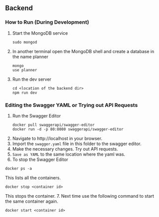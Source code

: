 ## Backend

### How to Run (During Development)

1. Start the MongoDB service
    ```
    sudo mongod
    ```

2. In another terminal open the MongoDB shell and create a database in the name planner

    ```
    mongo
    use planner
    ```

3. Run the dev server
    ```
    cd <location of the backend dir>
    npm run dev
    ```

### Editing the Swagger YAML or Trying out API Requests
1. Run the Swagger Editor
    ```
    docker pull swaggerapi/swagger-editor
    docker run -d -p 80:8080 swaggerapi/swagger-editor
    ```
2. Navigate to http://localhost in your browser.
3. Import the `swagger.yaml` file in this folder to the swagger editor.
4. Make the necessary changes. Try out API requests.
5. `Save as YAML` to the same location where the yaml was.
6. To stop the Swagger Editor
```
docker ps -a
```
This lists all the containers.
```
docker stop <container id>
```
This stops the container.
7. Next time use the following command to start the same container again.
```
docker start <container id>
```